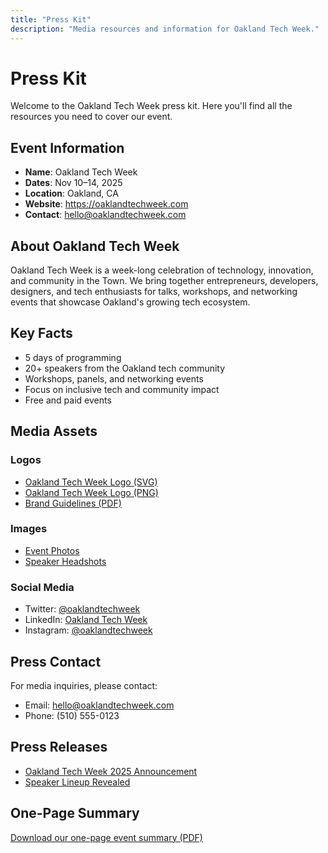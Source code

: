 ```yaml
---
title: "Press Kit"
description: "Media resources and information for Oakland Tech Week."
---
```


# Press Kit

Welcome to the Oakland Tech Week press kit. Here you'll find all the resources you need to cover our event.

## Event Information

- **Name**: Oakland Tech Week
- **Dates**: Nov 10–14, 2025
- **Location**: Oakland, CA
- **Website**: https://oaklandtechweek.com
- **Contact**: hello@oaklandtechweek.com

## About Oakland Tech Week

Oakland Tech Week is a week-long celebration of technology, innovation, and community in the Town. We bring together entrepreneurs, developers, designers, and tech enthusiasts for talks, workshops, and networking events that showcase Oakland's growing tech ecosystem.

## Key Facts

- 5 days of programming
- 20+ speakers from the Oakland tech community
- Workshops, panels, and networking events
- Focus on inclusive tech and community impact
- Free and paid events

## Media Assets

### Logos
- [Oakland Tech Week Logo (SVG)](/press/oakland-tech-week-logo.svg)
- [Oakland Tech Week Logo (PNG)](/press/oakland-tech-week-logo.png)
- [Brand Guidelines (PDF)](/press/brand-guidelines.pdf)

### Images
- [Event Photos](/press/photos/)
- [Speaker Headshots](/press/speakers/)

### Social Media
- Twitter: [@oaklandtechweek](https://x.com/oaklandtechweek)
- LinkedIn: [Oakland Tech Week](https://www.linkedin.com/company/oaklandtechweek)
- Instagram: [@oaklandtechweek](https://instagram.com/oaklandtechweek)

## Press Contact

For media inquiries, please contact:
- Email: hello@oaklandtechweek.com
- Phone: (510) 555-0123

## Press Releases

- [Oakland Tech Week 2025 Announcement](/press/press-release-announcement.pdf)
- [Speaker Lineup Revealed](/press/press-release-speakers.pdf)

## One-Page Summary

[Download our one-page event summary (PDF)](/press/oakland-tech-week-summary.pdf)

